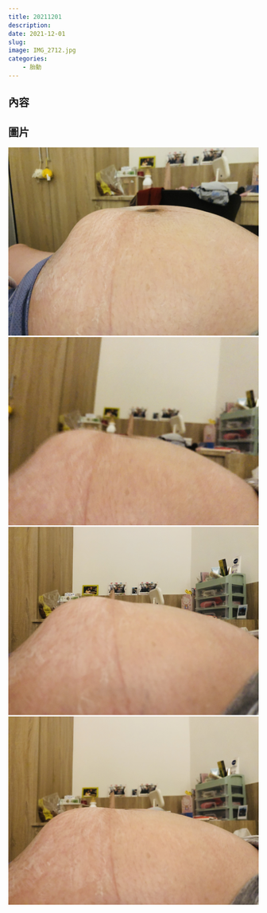 ```yaml
---
title: 20211201
description: 
date: 2021-12-01
slug: 
image: IMG_2712.jpg
categories:
    - 胎動
---
```


## 內容

## 圖片

![](IMG_2696.jpg)  ![](IMG_2710.jpg)  
![](IMG_2711.jpg)  ![](IMG_2712.jpg)  
